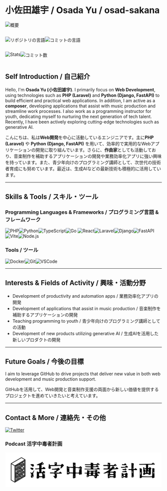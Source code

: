 # 小佐田雄宇 / Osada Yu / osad-sakana

![概要](http://github-profile-summary-cards.vercel.app/api/cards/profile-details?username=osad-sakana&theme=dracula)

<div style="display: flex;">

![リポジトリの言語](http://github-profile-summary-cards.vercel.app/api/cards/repos-per-language?username=osad-sakana&theme=dracula)

![コミットの言語](http://github-profile-summary-cards.vercel.app/api/cards/most-commit-language?username=osad-sakana&theme=dracula)

</div>
<div style="display: flex;">

![Stats](http://github-profile-summary-cards.vercel.app/api/cards/stats?username=osad-sakana&theme=dracula)

![コミット数](http://github-profile-summary-cards.vercel.app/api/cards/productive-time?username=osad-sakana&theme=dracula&utcOffset=8)

</div>

## Self Introduction / 自己紹介

Hello, I'm **Osada Yu (小佐田雄宇)**. I primarily focus on **Web Development**, using technologies such as **PHP (Laravel)** and **Python (Django, FastAPI)** to build efficient and practical web applications. In addition, I am active as a **composer**, developing applications that assist with music production and streamline work processes. I also work as a programming instructor for youth, dedicating myself to nurturing the next generation of tech talent. Recently, I have been actively exploring cutting-edge technologies such as generative AI.

こんにちは、私は**Web開発**を中心に活動しているエンジニアです。主に**PHP (Laravel)** や **Python (Django, FastAPI)** を用いて、効率的で実用的なWebアプリケーションの開発に取り組んでいます。さらに、**作曲家**としても活動しており、音楽制作を補助するアプリケーションの開発や業務効率化アプリに強い興味を持っています。また、青少年向けのプログラミング講師として、次世代の技術者育成にも努めています。最近は、生成AIなどの最新技術も積極的に活用しています。

---

## Skills & Tools / スキル・ツール

### Programming Languages & Frameworks / プログラミング言語 & フレームワーク

![PHP](https://img.shields.io/badge/PHP-777BB4?logo=php&logoColor=white)![Python](https://img.shields.io/badge/Python-3776AB?logo=python&logoColor=white)![TypeScript](https://img.shields.io/badge/TypeScript-3178C6?logo=typescript&logoColor=white)![Go](https://img.shields.io/badge/Go-00ADD8?logo=go&logoColor=white)
![React](https://img.shields.io/badge/React-61DAFB?logo=react&logoColor=black)![Laravel](https://img.shields.io/badge/Laravel-FF2D20?logo=laravel&logoColor=white)![Django](https://img.shields.io/badge/Django-092E20?logo=django&logoColor=white)![FastAPI](https://img.shields.io/badge/FastAPI-009688?logo=fastapi&logoColor=white)![Vite](https://img.shields.io/badge/Vite-646CFF?logo=vite&logoColor=white)![Node.js](https://img.shields.io/badge/Node.js-339933?logo=node.js&logoColor=white)

### Tools / ツール

![Docker](https://img.shields.io/badge/Docker-2496ED?logo=docker&logoColor=white)![Git](https://img.shields.io/badge/Git-F05032?logo=git&logoColor=white)![VSCode](https://img.shields.io/badge/VSCode-007ACC?logo=visual-studio-code&logoColor=white)

---

## Interests & Fields of Activity / 興味・活動分野

- Development of productivity and automation apps / 業務効率化アプリの開発
- Development of applications that assist in music production / 音楽制作を補助するアプリケーションの開発
- Teaching programming to youth / 青少年向けのプログラミング講師としての活動
- Development of new products utilizing generative AI / 生成AIを活用した新しいプロダクトの開発

---

## Future Goals / 今後の目標

I aim to leverage GitHub to drive projects that deliver new value in both web development and music production support.

GitHubを活用して、Web開発と音楽制作支援の両面から新しい価値を提供するプロジェクトを進めていきたいと考えています。

---

## Contact & More / 連絡先・その他

[![Twitter](https://img.shields.io/badge/Twitter-1DA1F2?logo=twitter&logoColor=white)](https://twitter.com/osad_sakana)

### Podcast 活字中毒者計画

<a href="https://katsujikyo.net/"><img src="./images/katsuji_logo.png" alt="活字中毒者計画"></a>